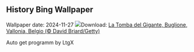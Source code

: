 ## History Bing Wallpaper
Wallpaper date: 2024-11-27
![](https://www.bing.com/th?id=OHR.SemoisRiver_IT-IT8667394728_UHD.jpg&w=1000)Download: [La Tomba del Gigante, Buglione, Vallonia, Belgio (© David Briard/Getty)](https://www.bing.com/th?id=OHR.SemoisRiver_IT-IT8667394728_UHD.jpg)

Auto get programm by LtgX
